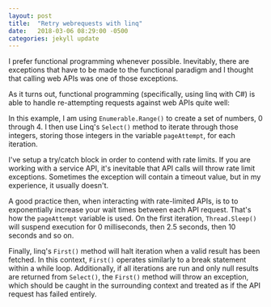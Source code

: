 ```yaml
---
layout: post
title:  "Retry webrequests with linq"
date:   2018-03-06 08:29:00 -0500
categories: jekyll update
---
```

I prefer functional programming whenever possible.  Inevitably, there are exceptions that have to be made to the 
functional paradigm and I thought that calling web APIs was one of those exceptions.

As it turns out, functional programming (specifically, using linq with C#) is able to handle re-attempting requests 
against web APIs quite well:
<script src="https://gist.github.com/vector623/7f6d903ea73df4d227ec587412f83a4f.js"></script>

In this example, I am using `Enumerable.Range()` to create a set of numbers, 0 through 4.  I then use Linq's `Select()` 
method to iterate through those integers, storing those integers in the variable `pageAttempt`, for each iteration.

I've setup a try/catch block in order to contend with rate limits. If you are working with a service API, it's 
inevitable that API calls will throw rate limit exceptions. Sometimes the exception will contain a timeout value, but in 
my experience, it usually doesn't.

A good practice then, when interacting with rate-limited APIs, is to to exponentially increase your wait times between 
each API request.  That's how the `pageAttempt` variable is used.  On the first iteration, `Thread.Sleep()` will suspend 
execution for 0 milliseconds, then 2.5 seconds, then 10 seconds and so on.

Finally, linq's `First()` method will halt iteration when a valid result has been fetched.  In this context, `First()` 
operates similarly to a break statement within a while loop.  Additionally, if all iterations are run and only null
results are returned from `Select()`, the `First()` method will throw an exception, which should be caught in the 
surrounding context and treated as if the API request has failed entirely.


